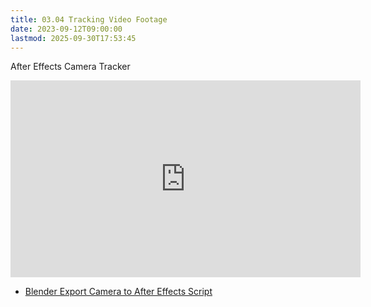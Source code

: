 ```yaml
---
title: 03.04 Tracking Video Footage
date: 2023-09-12T09:00:00
lastmod: 2025-09-30T17:53:45
---
```


<div class="video-grid">
<div class="iframe-16-9-container">
<div class="video-card">

After Effects Camera Tracker

<iframe class="youTubeIframe" width="560" height="315" src="https://www.youtube.com/embed/V2V9s4ESw2s?si=VyYrUk_p6Q691ziw" title="YouTube video player" frameborder="0" allow="accelerometer; autoplay; clipboard-write; encrypted-media; gyroscope; picture-in-picture; web-share" referrerpolicy="strict-origin-when-cross-origin" allowfullscreen></iframe>
</div>
</div>

</div>

- [Blender Export Camera to After Effects Script](https://github.com/Squls/io-export-after-effects-2.9/blob/main/io_export_after_effects.py)

